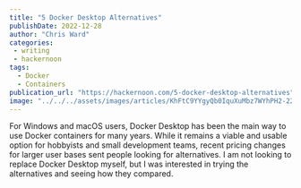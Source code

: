 ```yaml
---
title: "5 Docker Desktop Alternatives"
publishDate: 2022-12-28
author: "Chris Ward"
categories:
 - writing
 - hackernoon
tags:
  - Docker
  - Containers
publication_url: "https://hackernoon.com/5-docker-desktop-alternatives"
image: "../../../assets/images/articles/KhFtC9YYgyQb0IquXuMbz7WYhPH2-2293lbr.png"
---
```

For Windows and macOS users, Docker Desktop has been the main way to use Docker containers for many years. While it remains a viable and usable option for hobbyists and small development teams, recent pricing changes for larger user bases sent people looking for alternatives. I am not looking to replace Docker Desktop myself, but I was interested in trying the alternatives and seeing how they compared.